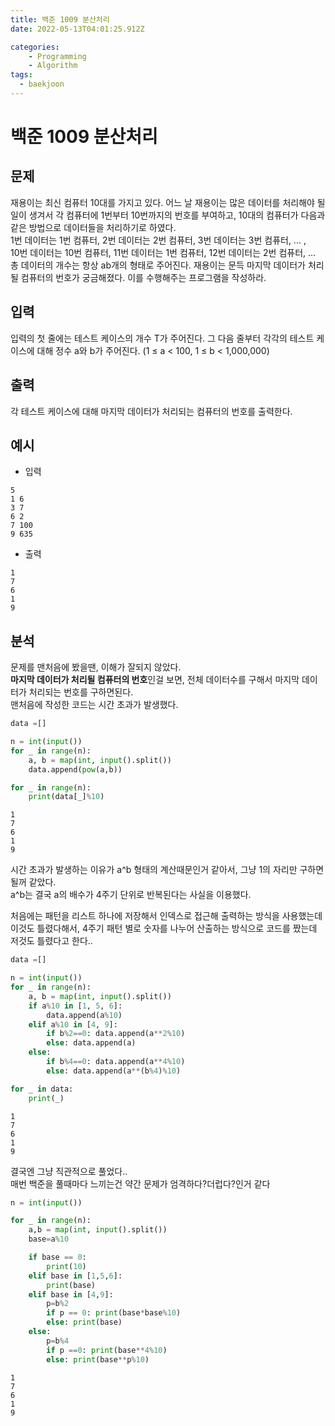 ```yaml
---
title: 백준 1009 분산처리
date: 2022-05-13T04:01:25.912Z

categories:
    - Programming
    - Algorithm
tags:
  - baekjoon
---
```


# 백준 1009 분산처리
## 문제
재용이는 최신 컴퓨터 10대를 가지고 있다. 어느 날 재용이는 많은 데이터를 처리해야 될 일이 생겨서 각 컴퓨터에 1번부터 10번까지의 번호를 부여하고, 10대의 컴퓨터가 다음과 같은 방법으로 데이터들을 처리하기로 하였다.  
1번 데이터는 1번 컴퓨터, 2번 데이터는 2번 컴퓨터, 3번 데이터는 3번 컴퓨터, ... ,  
10번 데이터는 10번 컴퓨터, 11번 데이터는 1번 컴퓨터, 12번 데이터는 2번 컴퓨터, ...  
총 데이터의 개수는 항상 ab개의 형태로 주어진다. 재용이는 문득 마지막 데이터가 처리될 컴퓨터의 번호가 궁금해졌다. 이를 수행해주는 프로그램을 작성하라.
## 입력
입력의 첫 줄에는 테스트 케이스의 개수 T가 주어진다. 그 다음 줄부터 각각의 테스트 케이스에 대해 정수 a와 b가 주어진다. (1 ≤ a < 100, 1 ≤ b < 1,000,000)
## 출력
각 테스트 케이스에 대해 마지막 데이터가 처리되는 컴퓨터의 번호를 출력한다.
## 예시
- 입력
```
5  
1 6  
3 7  
6 2  
7 100  
9 635
```
- 출력
```
1
7
6
1
9
```
## 분석
문제를 맨처음에 봤을땐, 이해가 잘되지 않았다.  
**마지막 데이터가 처리될 컴퓨터의 번호**인걸 보면, 전체 데이터수를 구해서 마지막 데이터가 처리되는 번호를 구하면된다.   
맨처음에 작성한 코드는 시간 초과가 발생했다.  


```python
data =[]

n = int(input())
for _ in range(n):
    a, b = map(int, input().split())
    data.append(pow(a,b))

for _ in range(n):
    print(data[_]%10)
```

    1
    7
    6
    1
    9
    

시간 초과가 발생하는 이유가 a^b 형태의 계산때문인거 같아서, 그냥 1의 자리만 구하면 될꺼 같았다.  
a^b는 결국 a의 배수가 4주기 단위로 반복된다는 사실을 이용했다.  

처음에는 패턴을 리스트 하나에 저장해서 인덱스로 접근해 출력하는 방식을 사용했는데 이것도 틀렸다해서, 4주기 패턴 별로 숫자를 나누어 산출하는 방식으로 코드를 짰는데 저것도 틀렸다고 한다..


```python
data =[]

n = int(input())
for _ in range(n):
    a, b = map(int, input().split())
    if a%10 in [1, 5, 6]:
        data.append(a%10)
    elif a%10 in [4, 9]:
        if b%2==0: data.append(a**2%10)
        else: data.append(a)
    else: 
        if b%4==0: data.append(a**4%10)
        else: data.append(a**(b%4)%10)

for _ in data:
    print(_)
```

    1
    7
    6
    1
    9
    

결국엔 그냥 직관적으로 풀었다..  
매번 백준을 풀때마다 느끼는건 약간 문제가 엄격하다?더럽다?인거 같다


```python
n = int(input())

for _ in range(n):
	a,b = map(int, input().split())
	base=a%10

	if base == 0:
		print(10)
	elif base in [1,5,6]: 
		print(base)
	elif base in [4,9]: 
		p=b%2
		if p == 0: print(base*base%10)
		else: print(base)
	else: 
		p=b%4  
		if p ==0: print(base**4%10)
		else: print(base**p%10)
```

    1
    7
    6
    1
    9
    
